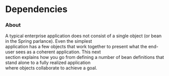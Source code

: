 # Dependencies


### About
A typical enterprise application does not consist of a single object (or bean in the Spring parlance). Even the simplest  
application has a few objects that work together to present what the end-user sees as a coherent application. This next  
section explains how you go from defining a number of bean definitions that stand alone to a fully realized application  
where objects collaborate to achieve a goal.  